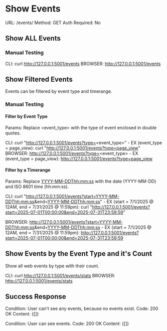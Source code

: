 # Show Events
URL: /events/
Method: GET
Auth Required: No

## Show ALL Events
### Manual Testing
CLI: curl http://127.0.0.1:5001/events
BROWSER: http://127.0.0.1:5001/events

## Show Filtered Events 
Events can be filtered by event type and timerange.

### Manual Testing
#### Filter by Event Type
Params: Replace <event_type> with the type of event enclosed in double quotes.

CLI: curl "http://127.0.0.1:5001/events?type=<event_type>"
    - EX (event_type = page_view): curl "http://127.0.0.1:5001/events?type=page_view"
BROWSER: http://127.0.0.1:5001/events?type=<event_type>
    - EX (event_type = page_view): http://127.0.0.1:5001/events?type=page_view

#### Filter by a Timerange
Params: Replace <YYYY-MM-DDThh:mm:ss> with the date (YYYY-MM-DD) and ISO 8601 time (hh:mm:ss).

CLI: curl "http://127.0.0.1:5001/events?start=<YYYY-MM-DDThh:mm:ss>&end=<YYYY-MM-DDThh:mm:ss>"
    - EX (start = 7/1/2025 @ 12AM, end = 7/31/2025 @ 11:59pm): curl "http://127.0.0.1:5001/events?start=2025-07-01T00:00:00&end=2025-07-31T23:59:59"

BROWSER: http://127.0.0.1:5001/events?start=<YYYY-MM-DDThh:mm:ss>&end=<YYYY-MM-DDThh:mm:ss>
    - EX (start = 7/1/2025 @ 12AM, end = 7/31/2025 @ 11:59pm): http://127.0.0.1:5001/events?start=2025-07-01T00:00:00&end=2025-07-31T23:59:59

## Show Events by the Event Type and it's Count 
Show all web events by type with their count.

CLI: curl http://127.0.0.1:5001/events/stats
BROWSER: http://127.0.0.1:5001/events/stats

## Success Response
Condition: User can't see any events, because no events exist.
Code: 200 OK
Content: {[]}

Condition: User can see events.
Code: 200 OK
Content: {[]}
